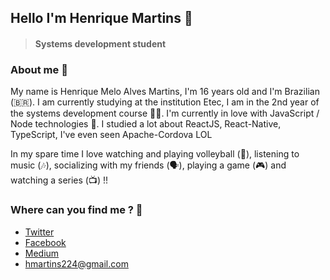 ## Hello I'm Henrique Martins 👋

> #### Systems development student

### About me 📖
My name is Henrique Melo Alves Martins, I'm 16 years old and I'm Brazilian (🇧🇷). I am currently studying at the institution Etec, I am in the 2nd year of the systems development course 👨‍💻. I'm currently in love with JavaScript / Node technologies 🥰. I studied a lot about ReactJS, React-Native, TypeScript, I've even seen Apache-Cordova LOL

In my spare time I love watching and playing volleyball (🏐), listening to music (🎶), socializing with my friends (🗣️), playing a game (🎮) and watching a series (📺) !!

### Where can you find me ? 🔎

- [Twitter](https://twitter.com/martinsH3nrique)
- [Facebook](https://www.facebook.com/profile.php?id=100004602799158)
- [Medium](https://medium.com/@hmartins224)
- hmartins224@gmail.com
